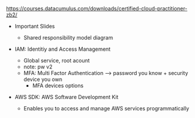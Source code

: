 https://courses.datacumulus.com/downloads/certified-cloud-practitioner-zb2/

* Important Slides
  - Shared responsibility model diagram

* IAM: Identitiy and Access Management
  - Global service, root acount
  - note: pw v2
  - MFA: Multi Factor Authentication --> password you know + security device you own
    - MFA devices options

* AWS SDK: AWS Software Development Kit
  - Enables you to access and manage AWS services programmatically
